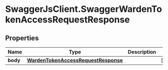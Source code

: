 # SwaggerJsClient.SwaggerWardenTokenAccessRequestResponse

## Properties
Name | Type | Description | Notes
------------ | ------------- | ------------- | -------------
**body** | [**WardenTokenAccessRequestResponse**](WardenTokenAccessRequestResponse.md) |  | [optional] 


